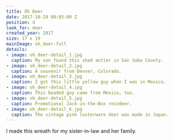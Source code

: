 ```yaml
---
title: Oh Deer
date: 2017-10-29 00:03:00 Z
position: 4
look_for: deer
created_year: 2017
size: 17 x 19
mainImage: oh_deer-full
details:
- image: oh_deer-detail_1.jpg
  caption: My son found this shed antler in San Saba County.
- image: oh_deer-detail_2.jpg
  caption: A souvenir from Denver, Colorado.
- image: oh_deer-detail_3.jpg
  caption: I got this little yellow guy when I was in Mexico.
- image: oh_deer-detail_4.jpg
  caption: This beaded guy came from Mexico, too.
- image: oh_deer-detail_5.jpg
  caption: Promotional Jack-in-the-Box reindeer.
- image: oh_deer-detail_6.jpg
  caption: The vintage pink lusterware deer was made in Japan.
---
```


I made this wreath for my sister-in-law and her family.
